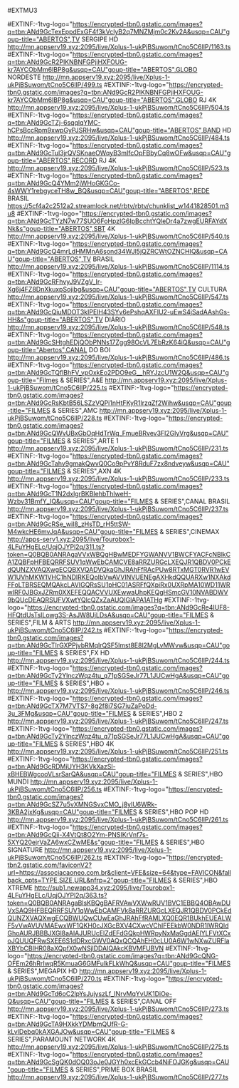 #EXTMU3 

#EXTINF:-1tvg-logo="https://encrypted-tbn0.gstatic.com/images?q=tbn:ANd9GcTexEppdExGF4f3kVclyB2q7MNZMjm0c2Kv2A&usqp=CAU"goup-title="ABERTOS",TV SERGIPE HD
http://mn.appserv19.xyz:2095/live/Xplus-1-ukPjBSuwom/tCno5C6llP/1163.ts
#EXTINF:-1tvg-logo="https://encrypted-tbn0.gstatic.com/images?q=tbn:ANd9GcR2PlKNBNFGPjiHXFOUG-kr7AYCObMm6lBP8g&usqp=CAU"goup-title="ABERTOS",GLOBO NORDESTE
http://mn.appserv19.xyz:2095/live/Xplus-1-ukPjBSuwom/tCno5C6llP/499.ts 
#EXTINF:-1tvg-logo="https://encrypted-tbn0.gstatic.com/images?q=tbn:ANd9GcR2PlKNBNFGPjiHXFOUG-kr7AYCObMm6lBP8g&usqp=CAU"goup-title="ABERTOS",GLOBO RJ 4K 
http://mn.appserv19.xyz:2095/live/Xplus-1-ukPjBSuwom/tCno5C6llP/504.ts 
#EXTINF:-1tvg-logo="https://encrypted-tbn0.gstatic.com/images?q=tbn:ANd9GcTZj-6sqqlqYMC-hCPsBccRpm9xwpGyPJSRHw&usqp=CAU"goup-title="ABERTOS",BAND HD
http://mn.appserv19.xyz:2095/live/Xplus-1-ukPjBSuwom/tCno5C6llP/484.ts
#EXTINF:-1tvg-logo="https://encrypted-tbn0.gstatic.com/images?q=tbn:ANd9GcTul3jrQVSKnaeOWqyB3mIfcOpFBbyCq8wOFw&usqp=CAU"goup-title="ABERTOS",RECORD RJ 4K
http://mn.appserv19.xyz:2095/live/Xplus-1-ukPjBSuwom/tCno5C6llP/523.ts
#EXTINF:-1tvg-logo="https://encrypted-tbn0.gstatic.com/images?q=tbn:ANd9GcQ4YMm2jWHoGKGCo-4sWWY1rebgyceTH8w_BQ&usqp=CAU"goup-title="ABERTOS",REDE BRASIL 
https://5cf4a2c2512a2.streamlock.net/rbtv/rbtv/chunklist_w1441828501.m3u8
#EXTINF:-1tvg-logo="https://encrypted-tbn0.gstatic.com/images?q=tbn:ANd9GcTYzN7w77SUO6FoHpzIG6IpBcchtYQleDr4a7zwgEURFAYdXNk&s"goup-title="ABERTOS",SBT 4K
http://mn.appserv19.xyz:2095/live/Xplus-1-ukPjBSuwom/tCno5C6llP/540.ts
#EXTINF:-1tvg-logo="https://encrypted-tbn0.gstatic.com/images?q=tbn:ANd9GcQ4mrLdHMMnA6sond34WJl5jQZRCWtOZNCHIQ&usqp=CAU"goup-title="ABERTOS",TV BRASIL 
http://mn.appserv19.xyz:2095/live/Xplus-1-ukPjBSuwom/tCno5C6llP/1114.ts 
#EXTINF:-1tvg-logo="https://encrypted-tbn0.gstatic.com/images?q=tbn:ANd9GcRFhvyJ9VZgV_Ir-Xg6j4FZ8DnXkuxpSojibg&usqp=CAU"goup-title="ABERTOS",TV CULTURA 
http://mn.appserv19.xyz:2095/live/Xplus-1-ukPjBSuwom/tCno5C6llP/547.ts 
#EXTINF:-1tvg-logo="https://encrypted-tbn0.gstatic.com/images?q=tbn:ANd9GcQiuMDOT3kIPElH43SYv6ePshqAXFIU2-uEwS4jSadAAshGs-HH&s"goup-title="ABERTOS",TV DIÁRIO 
http://mn.appserv19.xyz:2095/live/Xplus-1-ukPjBSuwom/tCno5C6llP/548.ts 
#EXTINF:-1tvg-logo="https://encrypted-tbn0.gstatic.com/images?q=tbn:ANd9GcSHtghEDjQObPNNs17Zgg98OcVL7EbRzK64iQ&usqp=CAU"goup-title="Abertos",CANAL DO BOI
http://mn.appserv19.xyz:2095/live/Xplus-1-ukPjBSuwom/tCno5C6llP/486.ts 
#EXTINF:-1tvg-logo="https://encrypted-tbn0.gstatic.com/images?q=tbn:ANd9GcTQflBhFV_vpOxkEo2PDO9eG__hRYJzcU1W2Q&usqp=CAU"goup-title="Filmes & SERIES",A&E
http://mn.appserv19.xyz:2095/live/Xplus-1-ukPjBSuwom/tCno5C6llP/225.ts 
#EXTINF:-1tvg-logo="https://encrypted-tbn0.gstatic.com/images?q=tbn:ANd9GcRsKbtB56LSZzVQPi1nHtFKyR1IrzqZf2Wihw&usqp=CAU"goup-title="FILMES & SERIES",AMC
http://mn.appserv19.xyz:2095/live/Xplus-1-ukPjBSuwom/tCno5C6llP/228.ts 
#EXTINF:-1tvg-logo="https://encrypted-tbn0.gstatic.com/images?q=tbn:ANd9GcQWvUBxGbOqHdTrWq_FmueBRvev3Fl2GlyVrg&usqp=CAU"goup-title="FILMES & SERIES",ARTE 1
http://mn.appserv19.xyz:2095/live/Xplus-1-ukPjBSuwom/tCno5C6llP/231.ts 
#EXTINF:-1tvg-logo="https://encrypted-tbn0.gstatic.com/images?q=tbn:ANd9GcTahv9gmakQwvQ0Co9pPvY8RduF7zx8ndveyw&usqp=CAU"goup-title="FILMES & SERIES",AXN 4K 
http://mn.appserv19.xyz:2095/live/Xplus-1-ukPjBSuwom/tCno5C6llP/233.ts 
#EXTINF:-1tvg-logo="https://encrypted-tbn0.gstatic.com/images?q=tbn:ANd9GcT1N2dxlgrBKBIehbThlweH-Wzbv31BmfY_IQ&usqp=CAU"goup-title="FILMES & SERIES",CANAL BRASIL
http://mn.appserv19.xyz:2095/live/Xplus-1-ukPjBSuwom/tCno5C6llP/237.ts 
#EXTINF:-1tvg-logo="https://encrypted-tbn0.gstatic.com/images?q=tbn:ANd9GcRSe_wiI8_zHsTD_rH5ttSW-M4wkcHE6mvJqA&usqp=CAU"goup-title="FILMES & SERIES",CINEMAX
http://apps-serv1.xyz:2095/live/Tourobox1-4LFuYHgELc/UqjOJYPl2q/311.ts?token=Q0BQB0ANRAgaVVxWBQgHBwMEDFYGWANVV1BWCFYACFcNBlkCA1ZQBFpHFBEQRRFSUV1qWwEbCAMCVE8aRRZURGcLXEQJR1QBDV0PCkEdQUNZXVAQXwgECQBXVQADVQkaGhJRAhFfRAcPUw8RTxMGT0RVR1wEVW1UVhMKW1VHC1hNDlRKEQoIbVwAVVINVUENEgAXHkdQQUARXw1NXAkdFFoLTBRSEQMQAkcLAVIGQRsSU1pHC01ASRFfQXpiRx0UXRpMA10WD11WRwIRF0JBGxJZRm0XXEFEQQACVVUXEwwaUhpKEQgHSmcGV10NVABDWV9bQUcDEAQRSUFVXwtYQlcQZxZaAUQIGlAPA1ATHg
#EXTINF:-1tvg-logo="https://encrypted-tbn0.gstatic.com/images?q=tbn:ANd9GcRe4IUF8-HFQtdUsTsILowg3S-AsJW8UjLDsA&usqp=CAU"goup-title="FILMES & SERIES",FILM & ARTS
http://mn.appserv19.xyz:2095/live/Xplus-1-ukPjBSuwom/tCno5C6llP/242.ts 
#EXTINF:-1tvg-logo="https://encrypted-tbn0.gstatic.com/images?q=tbn:ANd9GcTIrGXPPjvbRMqlrQSF5lmst8E8l2MgLvMWvw&usqp=CAU"goup-title="FILMES & SERIES",FX HD
http://mn.appserv19.xyz:2095/live/Xplus-1-ukPjBSuwom/tCno5C6llP/244.ts 
#EXTINF:-1tvg-logo="https://encrypted-tbn0.gstatic.com/images?q=tbn:ANd9GcTy2YlnczWqz4tu_q71pSGSeJr77L1JUCwHgA&usqp=CAU"goup-title="FILMES & SERIES",HBO +
http://mn.appserv19.xyz:2095/live/Xplus-1-ukPjBSuwom/tCno5C6llP/246.ts 
#EXTINF:-1tvg-logo="https://encrypted-tbn0.gstatic.com/images?q=tbn:ANd9GcTX7M7VTS7-8g2f8i7SG7iuZaPoDd-3u_3FMg&usqp=CAU"goup-title="FILMES & SERIES",HBO 2
http://mn.appserv19.xyz:2095/live/Xplus-1-ukPjBSuwom/tCno5C6llP/247.ts 
#EXTINF:-1tvg-logo="https://encrypted-tbn0.gstatic.com/images?q=tbn:ANd9GcTy2YlnczWqz4tu_q71pSGSeJr77L1JUCwHgA&usqp=CAU"goup-title="FILMES & SERIES",HBO 4K
http://mn.appserv19.xyz:2095/live/Xplus-1-ukPjBSuwom/tCno5C6llP/251.ts 
#EXTINF:-1tvg-logo="https://encrypted-tbn0.gstatic.com/images?q=tbn:ANd9GcRDMiUYH3KVkXazSl-xBHEBWgcooVLsrSarQA&usqp=CAU"goup-title="FILMES & SERIES",HBO MUNDI 
http://mn.appserv19.xyz:2095/live/Xplus-1-ukPjBSuwom/tCno5C6llP/256.ts 
#EXTINF:-1tvg-logo="https://encrypted-tbn0.gstatic.com/images?q=tbn:ANd9GcSZ7u5vXMNGSvxCMO_j8ylU6WRk-3KBA2jxKg&usqp=CAU"goup-title="FILMES & SERIES",HBO POP HD
http://mn.appserv19.xyz:2095/live/Xplus-1-ukPjBSuwom/tCno5C6llP/261.ts 
#EXTINF:-1tvg-logo="https://encrypted-tbn0.gstatic.com/images?q=tbn:ANd9GcQii-X4VtQt8O2Ym-PNSIKrVnf7s-5XYQ20ejrVaZA6wxCZwME&s"goup-title="FILMES & SERIES",HBO SIGNATURE
http://mn.appserv19.xyz:2095/live/Xplus-1-ukPjBSuwom/tCno5C6llP/262.ts 
#EXTINF:-1tvg-logo="https://encrypted-tbn2.gstatic.com/faviconV2?url=https://associacaoneo.com.br&client=VFE&size=64&type=FAVICON&fallback_opts=TYPE,SIZE,URL&nfrp=2"goup-title="FILMES & SERIES",HBO XTREME 
http://sub1.newapp34.xyz:2095/live/Tourobox1-4LFuYHgELc/UqjOJYPl2q/363.ts?token=Q0BQB0ANRAgaBlsKBQgBAFRVAwVXWwRUV1BVC1EBBQ4OBAwDUVxSAQ9HFBEQRRFSUV1qWwEbCAMFVk8aRRZURGcLXEQJR1QBDV0PCkEdQUNZXVAQXwgECQBWUQwCUwEaGhJRAhFfRAMLXQ0EQR1BUkhEUEALWF5vVwAVUVMAEwxWF1QKH0cJXGcBXV4CXwcVChIFEEkbW0NDR1lWRQldGhoAURJBBBJXGl8aAlAJURUcElZdEFdGQkpHWRpyNxMaGgdAElYLFVtXCxoJQUUQFRwSXEE6S1dDRxcGWV0AQxQCQAhEH0cLU0A6W1wNXwZURFlaXBYbCBIHR08aXQpfX0wNSjlDDAIQAkcKBVMFUBVN
#EXTINF:-1tvg-logo="https://encrypted-tbn0.gstatic.com/images?q=tbn:ANd9GcQNG-OFEm26hRrIwqR5KmuaG6GMFulkFLkWhQ&usqp=CAU"goup-title="FILMES & SERIES",MEGAPIX HD
http://mn.appserv19.xyz:2095/live/Xplus-1-ukPjBSuwom/tCno5C6llP/270.ts 
#EXTINF:-1tvg-logo="https://encrypted-tbn0.gstatic.com/images?q=tbn:ANd9GcTd6oC2lpYsJujyszLf_INrvMqYvUK1DiOe-Q&usqp=CAU"goup-title="FILMES & SERIES",CANAL OFF
http://mn.appserv19.xyz:2095/live/Xplus-1-ukPjBSuwom/tCno5C6llP/273.ts 
#EXTINF:-1tvg-logo="https://encrypted-tbn0.gstatic.com/images?q=tbn:ANd9GcTA9HXkkYDMbmQUfR-G-kLvIDebq0kAXGAJOw&usqp=CAU"goup-title="FILMES & SERIES",PARAMOUNT NETWORK 4K
http://mn.appserv19.xyz:2095/live/Xplus-1-ukPjBSuwom/tCno5C6llP/275.ts 
#EXTINF:-1tvg-logo="https://encrypted-tbn0.gstatic.com/images?q=tbn:ANd9GcSgQK0dOQ03oJe0JGYh0xcEkGCcb4NiFOJGKg&usqp=CAU"goup-title="FILMES & SERIES",PRIME BOX BRASIL 
http://mn.appserv19.xyz:2095/live/Xplus-1-ukPjBSuwom/tCno5C6llP/277.ts
